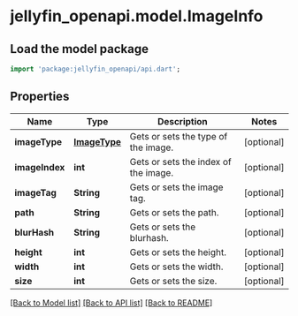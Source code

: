 # jellyfin_openapi.model.ImageInfo

## Load the model package
```dart
import 'package:jellyfin_openapi/api.dart';
```

## Properties
Name | Type | Description | Notes
------------ | ------------- | ------------- | -------------
**imageType** | [**ImageType**](ImageType.md) | Gets or sets the type of the image. | [optional] 
**imageIndex** | **int** | Gets or sets the index of the image. | [optional] 
**imageTag** | **String** | Gets or sets the image tag. | [optional] 
**path** | **String** | Gets or sets the path. | [optional] 
**blurHash** | **String** | Gets or sets the blurhash. | [optional] 
**height** | **int** | Gets or sets the height. | [optional] 
**width** | **int** | Gets or sets the width. | [optional] 
**size** | **int** | Gets or sets the size. | [optional] 

[[Back to Model list]](../README.md#documentation-for-models) [[Back to API list]](../README.md#documentation-for-api-endpoints) [[Back to README]](../README.md)


